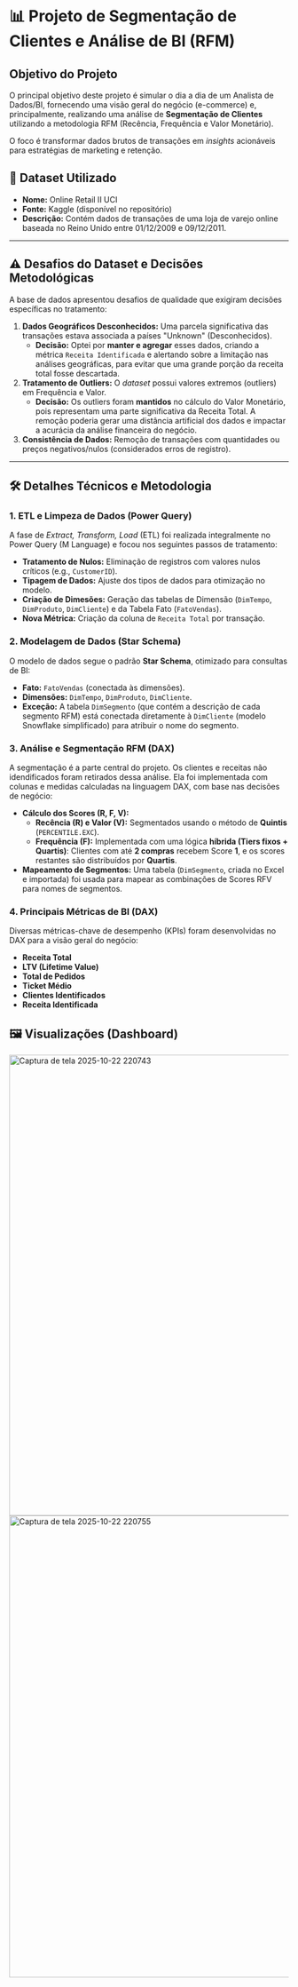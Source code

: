 # 📊 Projeto de Segmentação de Clientes e Análise de BI (RFM)

## Objetivo do Projeto
O principal objetivo deste projeto é simular o dia a dia de um Analista de Dados/BI, fornecendo uma visão geral do negócio (e-commerce) e, principalmente, realizando uma análise de **Segmentação de Clientes** utilizando a metodologia RFM (Recência, Frequência e Valor Monetário).

O foco é transformar dados brutos de transações em *insights* acionáveis para estratégias de marketing e retenção.

## 💾 Dataset Utilizado
* **Nome:** Online Retail II UCI
* **Fonte:** Kaggle (disponível no repositório)
* **Descrição:** Contém dados de transações de uma loja de varejo online baseada no Reino Unido entre 01/12/2009 e 09/12/2011.

---

## ⚠️ Desafios do Dataset e Decisões Metodológicas

A base de dados apresentou desafios de qualidade que exigiram decisões específicas no tratamento:

1.  **Dados Geográficos Desconhecidos:** Uma parcela significativa das transações estava associada a países "Unknown" (Desconhecidos).
    * **Decisão:** Optei por **manter e agregar** esses dados, criando a métrica `Receita Identificada` e alertando sobre a limitação nas análises geográficas, para evitar que uma grande porção da receita total fosse descartada.
2.  **Tratamento de Outliers:** O *dataset* possui valores extremos (outliers) em Frequência e Valor.
    * **Decisão:** Os outliers foram **mantidos** no cálculo do Valor Monetário, pois representam uma parte significativa da Receita Total. A remoção poderia gerar uma distância artificial dos dados e impactar a acurácia da análise financeira do negócio.
3.  **Consistência de Dados:** Remoção de transações com quantidades ou preços negativos/nulos (considerados erros de registro).

---

## 🛠️ Detalhes Técnicos e Metodologia

### 1. ETL e Limpeza de Dados (Power Query)
A fase de *Extract, Transform, Load* (ETL) foi realizada integralmente no Power Query (M Language) e focou nos seguintes passos de tratamento:

* **Tratamento de Nulos:** Eliminação de registros com valores nulos críticos (e.g., `CustomerID`).
* **Tipagem de Dados:** Ajuste dos tipos de dados para otimização no modelo.
* **Criação de Dimesões:** Geração das tabelas de Dimensão (`DimTempo`, `DimProduto`, `DimCliente`) e da Tabela Fato (`FatoVendas`).
* **Nova Métrica:** Criação da coluna de `Receita Total` por transação.

### 2. Modelagem de Dados (Star Schema)
O modelo de dados segue o padrão **Star Schema**, otimizado para consultas de BI:

* **Fato:** `FatoVendas` (conectada às dimensões).
* **Dimensões:** `DimTempo`, `DimProduto`, `DimCliente`.
* **Exceção:** A tabela `DimSegmento` (que contém a descrição de cada segmento RFM) está conectada diretamente à `DimCliente` (modelo Snowflake simplificado) para atribuir o nome do segmento.

### 3. Análise e Segmentação RFM (DAX)
A segmentação é a parte central do projeto. Os clientes e receitas não idendificados foram retirados dessa análise. Ela foi implementada com colunas e medidas calculadas na linguagem DAX, com base nas decisões de negócio:

* **Cálculo dos Scores (R, F, V):**
    * **Recência (R) e Valor (V):** Segmentados usando o método de **Quintis** (`PERCENTILE.EXC`).
    * **Frequência (F):** Implementada com uma lógica **híbrida (Tiers fixos + Quartis)**: Clientes com até **2 compras** recebem Score **1**, e os scores restantes são distribuídos por **Quartis**.
* **Mapeamento de Segmentos:** Uma tabela (`DimSegmento`, criada no Excel e importada) foi usada para mapear as combinações de Scores RFV para nomes de segmentos.

### 4. Principais Métricas de BI (DAX)
Diversas métricas-chave de desempenho (KPIs) foram desenvolvidas no DAX para a visão geral do negócio:

* **Receita Total**
* **LTV (Lifetime Value)**
* **Total de Pedidos**
* **Ticket Médio**
* **Clientes Identificados**
* **Receita Identificada**

## 🖼️ Visualizações (Dashboard)
<img width="1484" height="830" alt="Captura de tela 2025-10-22 220743" src="https://github.com/user-attachments/assets/fb8778a0-287e-4a7e-bbea-4566b825484f" />

<img width="1481" height="832" alt="Captura de tela 2025-10-22 220755" src="https://github.com/user-attachments/assets/109803ac-1171-4108-820b-a1f603f69af0" />




